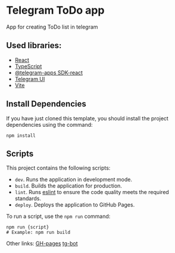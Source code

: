 # Telegram ToDo app

App for creating ToDo list in telegram

## Used libraries:

- [React](https://react.dev/)
- [TypeScript](https://www.typescriptlang.org/)
- [@telegram-apps SDK-react](https://docs.telegram-mini-apps.com/packages/telegram-apps-sdk-react/3-x)
- [Telegram UI](https://github.com/Telegram-Mini-Apps/TelegramUI)
- [Vite](https://vitejs.dev/)

## Install Dependencies

If you have just cloned this template, you should install the project dependencies using the command:

```shell
npm install
```

## Scripts

This project contains the following scripts:

- `dev`. Runs the application in development mode.
- `build`. Builds the application for production.
- `lint`. Runs [eslint](https://eslint.org/) to ensure the code quality meets the required standards.
- `deploy`. Deploys the application to GitHub Pages.

To run a script, use the `npm run` command:

```shell
npm run {script}
# Example: npm run build
```

Other links:
[GH-pages](https://km-dev01.github.io/telegram-todo-app/)
[tg-bot](https://t.me/test777_todo777_bot)
